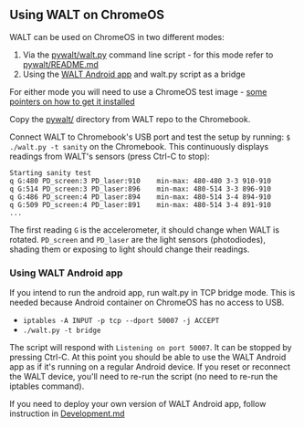 ## Using WALT on ChromeOS

WALT can be used on ChromeOS in two different modes:
 1. Via the [pywalt/walt.py](/pywalt/walt.py) command line script - for this mode refer to [pywalt/README.md](/pywalt/README.md)
 1. Using the [WALT Android app](https://play.google.com/store/apps/details?id=org.kamrik.latency.walt) and walt.py script as a bridge


For either mode you will need to use a ChromeOS test image -
[some pointers on how to get it installed](https://www.chromium.org/chromium-os/testing/autotest-developer-faq/ssh-test-keys-setup)

Copy the [pywalt/](/pywalt) directory from WALT repo to the Chromebook.

Connect WALT to Chromebook's USB port and test the setup by running: `$ ./walt.py -t sanity` on the Chromebook.
This continuously displays readings from WALT's sensors (press Ctrl-C to stop):
```
Starting sanity test
q G:480 PD_screen:3 PD_laser:910	min-max: 480-480 3-3 910-910
q G:514 PD_screen:3 PD_laser:896	min-max: 480-514 3-3 896-910
q G:486 PD_screen:4 PD_laser:894	min-max: 480-514 3-4 894-910
q G:509 PD_screen:4 PD_laser:891	min-max: 480-514 3-4 891-910
...
```
The first reading `G` is the accelerometer, it should change when WALT is rotated.
`PD_screen` and `PD_laser` are the light sensors (photodiodes), shading them or exposing to light should change their readings.


### Using WALT Android app

If you intend to run the android app, run walt.py in TCP bridge mode. This is needed because Android container on ChromeOS has no access to USB.
 - `iptables -A INPUT -p tcp --dport 50007 -j ACCEPT`
 - `./walt.py -t bridge`

The script will respond with `Listening on port 50007`. It can be stopped by pressing Ctrl-C. At this point you should be able to use the WALT Android app as if it's running on a regular Android device. If you reset or reconnect the WALT device, you'll need to re-run the script (no need to re-run the iptables command).

If you need to deploy your own version of WALT Android app, follow instruction in [Development.md](Development.md)
